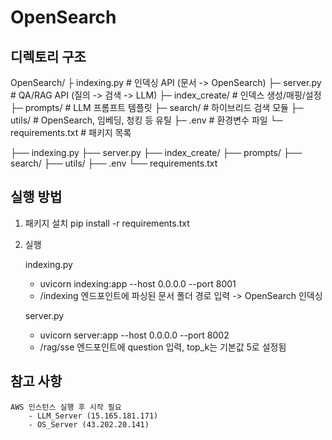 # OpenSearch


## 디렉토리 구조

OpenSearch/
├ indexing.py           # 인덱싱 API (문서 -> OpenSearch)
├─ server.py             # QA/RAG API (질의 -> 검색 -> LLM)
├─ index_create/         # 인덱스 생성/매핑/설정
├─ prompts/              # LLM 프롬프트 템플릿
├─ search/               # 하이브리드 검색 모듈
├─ utils/                # OpenSearch, 임베딩, 청킹 등 유틸
├─ .env                  # 환경변수 파일
└─ requirements.txt      # 패키지 목록

├── indexing.py
├── server.py
├── index_create/
├── prompts/
├── search/
├── utils/
├── .env
└── requirements.txt

## 실행 방법

1. 패키지 설치
    pip install -r requirements.txt

2. 실행

    indexing.py
    - uvicorn indexing:app --host 0.0.0.0 --port 8001
    - /indexing 엔드포인트에 파싱된 문서 폴더 경로 입력 -> OpenSearch 인덱싱

    server.py
    - uvicorn server:app --host 0.0.0.0 --port 8002
    - /rag/sse 엔드포인트에 question 입력, top_k는 기본값 5로 설정됨

## 참고 사항

    AWS 인스턴스 실행 후 시작 필요
        - LLM_Server (15.165.181.171)
        - OS_Server (43.202.20.141)


